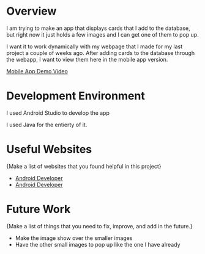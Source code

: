 # Overview

I am trying to make an app that displays cards that I add to the database, but right now it just holds a few images and I can get one of them to pop up.

I want it to work dynamically with my webpage that I made for my last project a couple of weeks ago. After adding cards to the database through the webapp, I want to view them here in the mobile app version.

[Mobile App Demo Video](https://youtu.be/jFRK1P-Ru-8)

# Development Environment

I used Android Studio to develop the app

I used Java for the entierty of it.

# Useful Websites

{Make a list of websites that you found helpful in this project}
* [Android Developer](https://developer.android.com/codelabs/build-your-first-android-app#9)
* [Android Developer](https://developer.android.com/develop/ui/views/animations/zoom#java)

# Future Work

{Make a list of things that you need to fix, improve, and add in the future.}
* Make the image show over the smaller images
* Have the other small images to pop up like the one I have already
